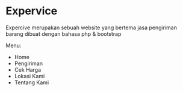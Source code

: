 # Expervice
Expercive merupakan sebuah website yang bertema jasa pengiriman barang dibuat dengan bahasa php &amp; bootstrap

Menu:
- Home
- Pengiriman
- Cek Harga
- Lokasi Kami
- Tentang Kami
